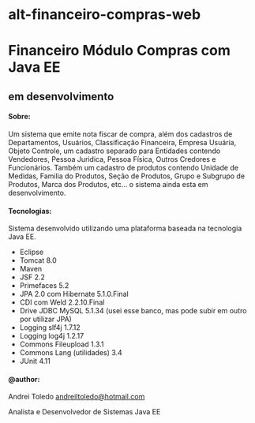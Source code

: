 # alt-financeiro-compras-web
# Financeiro Módulo Compras com Java EE
## em desenvolvimento

#### Sobre:

Um sistema que emite nota fiscar de compra, além dos cadastros de Departamentos, Usuários, Classificação Financeira, Empresa Usuária, Objeto Controle, um cadastro separado para Entidades contendo Vendedores, Pessoa Juridica, Pessoa Física, Outros Credores e Funcionários. Também um cadastro de produtos contendo Unidade de Medidas, Familia do Produtos, Seção de Produtos, Grupo e Subgrupo de Produtos, Marca dos Produtos, etc... o sistema ainda esta em desenvolvimento.

#### Tecnologias:
Sistema desenvolvido utilizando uma plataforma baseada na tecnologia Java EE.

- Eclipse
- Tomcat 8.0
- Maven
- JSF 2.2 
- Primefaces 5.2
- JPA 2.0 com Hibernate 5.1.0.Final
- CDI com Weld 2.2.10.Final
- Drive JDBC MySQL 5.1.34 (usei esse banco, mas pode subir em outro por utilizar JPA)
- Logging slf4j 1.7.12
- Logging log4j 1.2.17
- Commons Fileupload 1.3.1
- Commons Lang (utilidades) 3.4
- JUnit 4.11

#### @author:
Andrei Toledo
andreiltoledo@hotmail.com

Analista e Desenvolvedor de Sistemas Java EE

